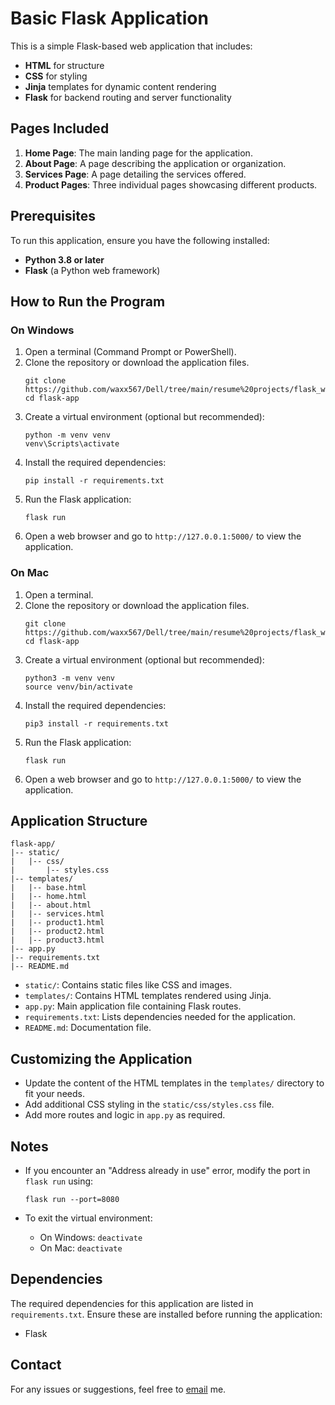 # Basic Flask Application

This is a simple Flask-based web application that includes:

- **HTML** for structure
- **CSS** for styling
- **Jinja** templates for dynamic content rendering
- **Flask** for backend routing and server functionality

## Pages Included

1. **Home Page**: The main landing page for the application.
2. **About Page**: A page describing the application or organization.
3. **Services Page**: A page detailing the services offered.
4. **Product Pages**: Three individual pages showcasing different products.

## Prerequisites

To run this application, ensure you have the following installed:

- **Python 3.8 or later**
- **Flask** (a Python web framework)

## How to Run the Program

### On Windows

1. Open a terminal (Command Prompt or PowerShell).
2. Clone the repository or download the application files.
   ```
   git clone https://github.com/waxx567/Dell/tree/main/resume%20projects/flask_website
   cd flask-app
   ```
3. Create a virtual environment (optional but recommended):
   ```
   python -m venv venv
   venv\Scripts\activate
   ```
4. Install the required dependencies:
   ```
   pip install -r requirements.txt
   ```
5. Run the Flask application:
   ```
   flask run
   ```
6. Open a web browser and go to `http://127.0.0.1:5000/` to view the application.

### On Mac

1. Open a terminal.
2. Clone the repository or download the application files.
   ```
   git clone https://github.com/waxx567/Dell/tree/main/resume%20projects/flask_website
   cd flask-app
   ```
3. Create a virtual environment (optional but recommended):
   ```
   python3 -m venv venv
   source venv/bin/activate
   ```
4. Install the required dependencies:
   ```
   pip3 install -r requirements.txt
   ```
5. Run the Flask application:
   ```
   flask run
   ```
6. Open a web browser and go to `http://127.0.0.1:5000/` to view the application.

## Application Structure

```
flask-app/
|-- static/
|   |-- css/
|       |-- styles.css
|-- templates/
|   |-- base.html
|   |-- home.html
|   |-- about.html
|   |-- services.html
|   |-- product1.html
|   |-- product2.html
|   |-- product3.html
|-- app.py
|-- requirements.txt
|-- README.md
```

- `static/`: Contains static files like CSS and images.
- `templates/`: Contains HTML templates rendered using Jinja.
- `app.py`: Main application file containing Flask routes.
- `requirements.txt`: Lists dependencies needed for the application.
- `README.md`: Documentation file.

## Customizing the Application

- Update the content of the HTML templates in the `templates/` directory to fit your needs.
- Add additional CSS styling in the `static/css/styles.css` file.
- Add more routes and logic in `app.py` as required.

## Notes

- If you encounter an "Address already in use" error, modify the port in `flask run` using:
  ```
  flask run --port=8080
  ```

- To exit the virtual environment:
  - On Windows: `deactivate`
  - On Mac: `deactivate`

## Dependencies

The required dependencies for this application are listed in `requirements.txt`. Ensure these are installed before running the application:

- Flask

## Contact

For any issues or suggestions, feel free to [email](waynem567@gmail.com) me.
